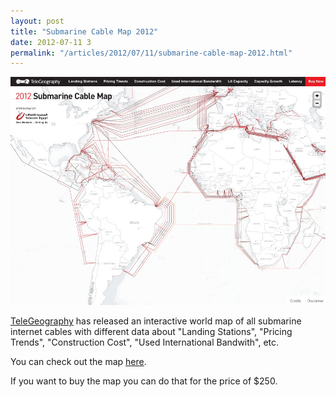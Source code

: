 ```yaml
---
layout: post
title: "Submarine Cable Map 2012"
date: 2012-07-11 3
permalink: "/articles/2012/07/11/submarine-cable-map-2012.html"
---
```


![Submarine Cable Map 2012](/images/posts/submarine-cable-map-2012.jpg)

[TeleGeography](http://www.telegeography.com/) has released an interactive world map of all submarine internet cables with different data about
"Landing Stations", "Pricing Trends", "Construction Cost", "Used International Bandwith", etc.

You can check out the map [here](http://submarine-cable-map-2012.telegeography.com/).

If you want to buy the map you can do that for the price of $250.
